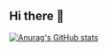 ## Hi there 👋

[![Anurag's GitHub stats](https://github-readme-stats.vercel.app/api?username=qwq12738qwq)](https://github.com/anuraghazra/github-readme-stats)
